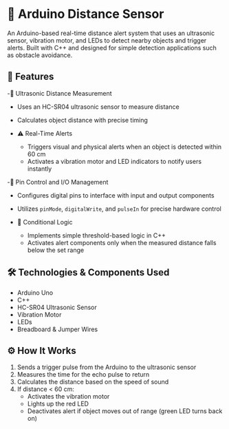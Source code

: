 # 📏 Arduino Distance Sensor

An Arduino-based real-time distance alert system that uses an ultrasonic sensor, vibration motor, and LEDs to detect nearby objects and trigger alerts. Built with C++ and designed for simple detection applications such as obstacle avoidance.

## 🚀 Features

-📡 Ultrasonic Distance Measurement  
  - Uses an HC-SR04 ultrasonic sensor to measure distance
  - Calculates object distance with precise timing

- ⚠️ Real-Time Alerts  
  - Triggers visual and physical alerts when an object is detected within 60 cm  
  - Activates a vibration motor and LED indicators to notify users instantly

-🔌 Pin Control and I/O Management  
  - Configures digital pins to interface with input and output components  
  - Utilizes `pinMode`, `digitalWrite`, and `pulseIn` for precise hardware control

- 🧠 Conditional Logic  
  - Implements simple threshold-based logic in C++  
  - Activates alert components only when the measured distance falls below the set range


## 🛠 Technologies & Components Used

- Arduino Uno
- C++
- HC-SR04 Ultrasonic Sensor
- Vibration Motor
- LEDs
- Breadboard & Jumper Wires


## ⚙️ How It Works

1. Sends a trigger pulse from the Arduino to the ultrasonic sensor  
2. Measures the time for the echo pulse to return  
3. Calculates the distance based on the speed of sound  
4. If distance < 60 cm:  
   - Activates the vibration motor  
   - Lights up the red LED  
   - Deactivates alert if object moves out of range (green LED turns back on)
